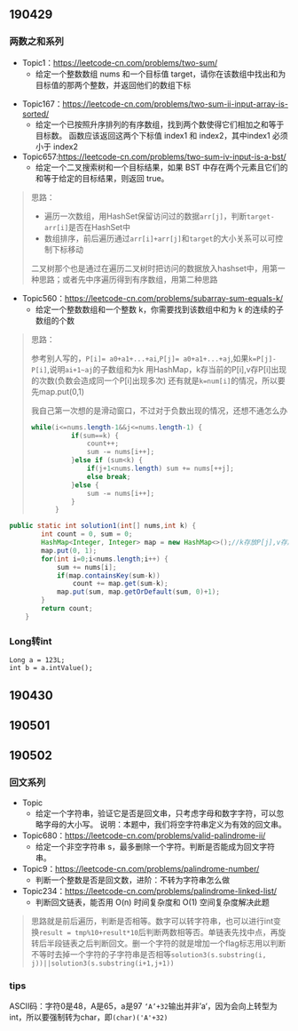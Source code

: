 ## 190429

### 两数之和系列

- Topic1：https://leetcode-cn.com/problems/two-sum/
   - 给定一个整数数组 nums 和一个目标值 target，请你在该数组中找出和为目标值的那两个整数，并返回他们的数组下标

* Topic167：https://leetcode-cn.com/problems/two-sum-ii-input-array-is-sorted/
     * 给定一个已按照升序排列的有序数组，找到两个数使得它们相加之和等于目标数。 函数应该返回这两个下标值 index1 和 index2，其中index1 必须小于 index2
 * Topic657:https://leetcode-cn.com/problems/two-sum-iv-input-is-a-bst/
      * 给定一个二叉搜索树和一个目标结果，如果 BST 中存在两个元素且它们的和等于给定的目标结果，则返回 true。

>思路：
>
>- 遍历一次数组，用HashSet保留访问过的数据`arr[j]`，判断`target-arr[i]`是否在HashSet中
>- 数组排序，前后遍历通过`arr[i]+arr[j]`和`target`的大小关系可以可控制下标移动
>
>二叉树那个也是通过在遍历二叉树时把访问的数据放入hashset中，用第一种思路；或者先中序遍历得到有序数组，用第二种思路

* Topic560：https://leetcode-cn.com/problems/subarray-sum-equals-k/
  * 给定一个整数数组和一个整数 k，你需要找到该数组中和为 k 的连续的子数组的个数

> 思路：
>
> 参考别人写的，`P[i]= a0+a1+...+ai`,`P[j]= a0+a1+...+aj`,如果`k=P[j]-P[i]`,说明`ai+1~aj`的子数组和为k
> 用HashMap，k存当前的P[i],v存P[i]出现的次数(负数会造成同一个P[i]出现多次)
> 还有就是`k=num[i]`的情况，所以要先map.put(0,1)
>
> 
>
> 我自己第一次想的是滑动窗口，不过对于负数出现的情况，还想不通怎么办
>
> ```java
> while(i<=nums.length-1&&j<=nums.length-1) {
> 			if(sum==k) {
> 				count++;
> 				sum -= nums[i++];
> 			}else if (sum<k) {
> 				if(j+1<nums.length) sum += nums[++j];
> 				else break;
> 			}else {
> 				sum -= nums[i++];
> 			}
> 		}
> ```
>
> 

```java
public static int solution1(int[] nums,int k) {
		int count = 0, sum = 0;
		HashMap<Integer, Integer> map = new HashMap<>();//k存放P[j],v存放P[j]出现的次数
		map.put(0, 1);
		for(int i=0;i<nums.length;i++) {
			sum += nums[i];
			if(map.containsKey(sum-k))
				count += map.get(sum-k);
			map.put(sum, map.getOrDefault(sum, 0)+1);
		}
		return count;
	}
```

### Long转int
```
Long a = 123L;
int b = a.intValue();
```
## 190430

## 190501

## 190502
### 回文系列
- Topic
    - 给定一个字符串，验证它是否是回文串，只考虑字母和数字字符，可以忽略字母的大小写。
	  说明：本题中，我们将空字符串定义为有效的回文串。
- Topic680：https://leetcode-cn.com/problems/valid-palindrome-ii/
    * 给定一个非空字符串 s，最多删除一个字符。判断是否能成为回文字符串。
- Topic9：https://leetcode-cn.com/problems/palindrome-number/
    * 判断一个整数是否是回文数，进阶：不转为字符串怎么做
- Topic234：https://leetcode-cn.com/problems/palindrome-linked-list/
    * 判断回文链表，能否用 O(n) 时间复杂度和 O(1) 空间复杂度解决此题
> 思路就是前后遍历，判断是否相等。数字可以转字符串，也可以进行int变换`result = tmp%10+result*10`后判断两数相等否。单链表先找中点，再旋转后半段链表之后判断回文。删一个字符的就是增加一个flag标志用以判断不等时去掉一个字符的子字符串是否相等`solution3(s.substring(i, j))||solution3(s.substring(i+1,j+1))`

### tips
ASCII码：字符0是48，A是65，a是97
`‘A’+32`输出并非’a‘，因为会向上转型为int，所以要强制转为char，即`(char)('A'+32)`